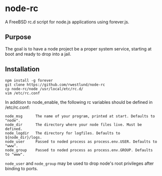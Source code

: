 # node-rc

A FreeBSD rc.d script for node.js applications using forever.js.

## Purpose

The goal is to have a node project be a proper system service, starting at boot
and ready to drop into a jail.

## Installation

```
npm install -g forever
git clone https://github.com/rwestlund/node-rc
cp node-rc/node /usr/local/etc/rc.d/
vim /etc/rc.conf
```

In addition to node_enable, the following rc variables should be defined in
/etc/rc.conf:

```
node_msg      The name of your program, printed at start. Defaults to "node".
node_dir      The directory where your node files live. Must be defined.
node_logdir   The directory for logfiles. Defaults to ${node_dir}/logs.
node_user     Passed to noded process as process.env.USER. Defaults to "www".
node_group    Passed to noded process as process.env.GROUP. Defaults to "www".
```

`node_user` and `node_group` may be used to drop node's root privileges after
binding to ports.
